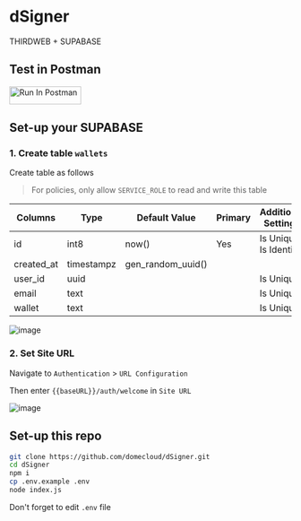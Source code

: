 # dSigner

THIRDWEB + SUPABASE

## Test in Postman

[<img src="https://run.pstmn.io/button.svg" alt="Run In Postman" style="width: 128px; height: 32px;">](https://god.gw.postman.com/run-collection/5476508-270a4f46-0305-4868-b58c-576db17d46c6?action=collection%2Ffork&source=rip_markdown&collection-url=entityId%3D5476508-270a4f46-0305-4868-b58c-576db17d46c6%26entityType%3Dcollection%26workspaceId%3Dbad8e770-94de-4c28-9dbc-9ef030d123b4)


## Set-up your SUPABASE

### 1. Create table `wallets`

Create table as follows
> For policies, only allow `SERVICE_ROLE` to read and write this table

| Columns    | Type       | Default Value     | Primary | Additional Settings    |
|------------|------------|-------------------|---------|------------------------|
| id         | int8       | now()             | Yes     | Is Unique, Is Identity |
| created_at | timestampz | gen_random_uuid() |         |                        |
| user_id    | uuid       |                   |         | Is Unique              |
| email      | text       |                   |         | Is Unique              |
| wallet     | text       |                   |         | Is Unique              |

![image](https://github.com/user-attachments/assets/6095110b-d452-465f-bb9f-ca331f4bad4c)

### 2. Set Site URL

Navigate to `Authentication` > `URL Configuration`

Then enter `{{baseURL}}/auth/welcome` in `Site URL`

![image](https://github.com/user-attachments/assets/44244c94-c103-4600-973f-6e485b830332)

## Set-up this repo

```bash
git clone https://github.com/domecloud/dSigner.git
cd dSigner
npm i
cp .env.example .env
node index.js
```
Don't forget to edit `.env` file
